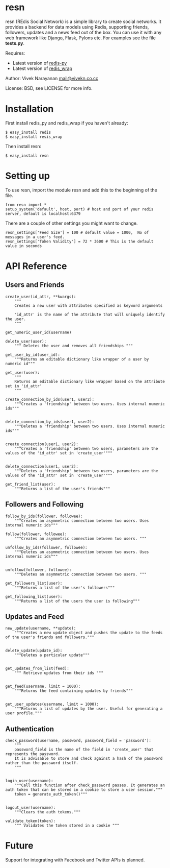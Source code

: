 resn
====
resn (REdis Social Network) is a simple library to create social networks. It provides a backend for data models using Redis, supporting friends, followers, updates and a news feed out of the box. You can use it with any web framework like Django, Flask, Pylons etc. For examples see the file **tests.py**. 

Requires:

* Latest version of [redis-py](http://github.com/andymccurdy/redis-py)
* Latest version of [redis_wrap](http://github.com/amix/redis_wrap)

Author: Vivek Narayanan <mail@vivekn.co.cc> 

License: BSD, see LICENSE for more info.

Installation
====
First install redis_py and redis_wrap if you haven't already:

    $ easy_install redis
    $ easy_install resis_wrap

Then install resn:

    $ easy_install resn


Setting up
====
To use resn, import the module resn and add this to the beginning of the file.
    
    from resn import *
    setup_system('default', host, port) # host and port of your redis server, default is localhost:6379

There are a couple of other settings you might want to change.
    
    resn_settings['Feed Size'] = 100 # default value = 1000,  No of messages in a user's feed.
    resn_settings['Token Validity'] = 72 * 3600 # This is the default value in seconds



API Reference
====

Users and Friends
------
    create_user(id_attr, **kwargs):
	    """
	    Creates a new user with attributes specified as keyword arguments

	    'id_attr' is the name of the attribute that will uniquely identify the user.
	    """
	   
    get_numeric_user_id(username)

    delete_user(user):
	    """ Deletes the user and removes all friendships """
	   
    get_user_by_id(user_id):
	    """Returns an editable dictionary like wrapper of a user by numeric id"""
	    
    get_user(user):
	    """
	    Returns an editable dictionary like wrapper based on the attribute set in 'id_attr'
	    """
	  
    create_connection_by_ids(user1, user2):
	    """Creates a 'friendship' between two users. Uses internal numeric ids"""
	   

    delete_connection_by_ids(user1, user2):
	    """Deletes a 'friendship' between two users. Uses internal numeric ids"""
	    

    create_connection(user1, user2):
	    """Creates a 'friendship' between two users, parameters are the values of the 'id_attr' set in 'create_user'"""
	   
	    
    delete_connection(user1, user2):
	    """Deletes a 'friendship' between two users, parameters are the values of the 'id_attr' set in 'create_user'"""
	  
    get_friend_list(user):
	    """Returns a list of the user's friends"""
 

Followers and Following
----

    follow_by_ids(follower, followee):
	    """Creates an asymmetric connection between two users. Uses internal numeric ids"""

    follow(follower, followee):
	    """Creates an asymmetric connection between two users. """

    unfollow_by_ids(follower, followee):
	    """Deletes an asymmetric connection between two users. Uses internal numeric ids"""

	    
    unfollow(follower, followee):
	    """Deletes an asymmetric connection between two users. """

    get_followers_list(user):
	    """Returns a list of the user's followers"""
	  
    get_following_list(user):
	    """Returns a list of the users the user is following"""

Updates and Feed
----


    new_update(username, **update):
	    """Creates a new update object and pushes the update to the feeds of the user's friends and followers."""
	  
	    
    delete_update(update_id):
	    """Deletes a particular update"""
	    

    get_updates_from_list(feed):
	    """ Retrieve updates from their ids """
	   

    get_feed(username, limit = 1000):
	    """Returns the feed containing updates by friends"""
	   

    get_user_updates(username, limit = 1000):
	    """Returns a list of updates by the user. Useful for generating a user profile."""


Authentication
----

    check_password(username, password, password_field = 'password'):
	    """
	    password_field is the name of the field in 'create_user' that represents the password.
	    It is advisable to store and check against a hash of the password rather than the password itself.
	    """


    login_user(username):
	    """Call this function after check_password passes. It generates an auth token that can be stored in a cookie to store a user session."""
	    token = generate_auth_token()"""
	   

    logout_user(username):
	    """Clears the auth tokens."""
	    
    validate_token(token):
	    """ Validates the token stored in a cookie """


Future
====
Support for integrating with Facebook and Twitter APIs is planned.

